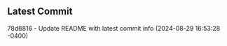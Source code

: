 
## Latest Commit
78d6816 - Update README with latest commit info (2024-08-29 16:53:28 -0400) <Yunxi-Zhou>
